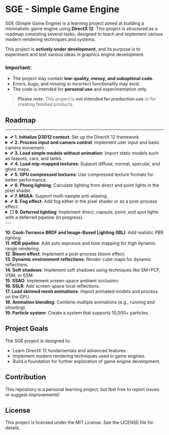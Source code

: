 # SGE - Simple Game Engine  

SGE (Simple Game Engine) is a learning project aimed at building a minimalistic game engine using **DirectX 12**. This project is structured as a roadmap consisting several tasks, designed to teach and implement various modern rendering techniques and systems. 

This project is **actively under development**, and its purpose is to experiment and test various ideas in graphics engine development.  

### Important:  

- The project may contain **low-quality, messy, and suboptimal code**.  
- Errors, bugs, and missing or incorrect functionality may exist.  
- The code is intended for **personal use** and experimentation only.  

> **Please note**: This project is **not intended for production use** or for creating finished products.  

## Roadmap  
---
<details>
  <summary><strong>✔ 1. Initialize D3D12 context</strong>: Set up the DirectX 12 framework.</summary>
 
  ![First Triangle](https://github.com/ucpp/sge/blob/master/docs/first_triangle.png)

  [Last commit](https://github.com/ucpp/sge/commit/13da25b1de4a97eeb2f3149d05a9619258020e4b)
</details>
<details>
  <summary><strong>✔ 2. Process input and camera control</strong>: Implement user input and basic camera movement.</summary>
 
  ![Camera and Input](https://github.com/ucpp/sge/blob/master/docs/camera_and_input.gif)

  [Last commit](https://github.com/ucpp/sge/commit/ba4c22781d8f4f9242fe2f4917e1cb136106b02b)
</details>
<details>
  <summary><strong>✔ 3. Load simple models without animation</strong>: Import static models such as teapots, cars, and tanks.</summary>
 
  ![Models](https://github.com/ucpp/sge/blob/master/docs/load_model.gif)

  [Last commit](https://github.com/ucpp/sge/commit/97288dfe5bd48521b60c2f83586c5614c38b82e2)
</details>
<details>
  <summary><strong>✔ 4. Load mip-mapped textures</strong>: Support diffuse, normal, specular, and gloss maps.</summary>
 
  ![Textures](https://github.com/ucpp/sge/blob/master/docs/test_mips.gif)

</details>
<details>
  <summary><strong>✔ 5. GPU compressed textures</strong>: Use compressed texture formats for better performance.</summary>
 
  ![Textures](https://github.com/ucpp/sge/blob/master/docs/gpu_compressed_textures.png)

  [Last commit](https://github.com/ucpp/sge/commit/7f94cee0e085e4e762407c829d87ead4bfd991c2)

</details>

<details>
  <summary><strong>✔ 6. Phong lighting</strong>: Calculate lighting from direct and point lights in the pixel shader.</summary>

  ![Phong lighting](https://github.com/ucpp/sge/blob/master/docs/phong.gif)

  [Last commit](https://github.com/ucpp/sge/commit/fff8aa416b0fb9948be084802f2dd173c7df1e0b)
 
</details>
<details>
  <summary><strong>✔ 7. MSAA</strong>: Support multi-sample anti-aliasing.</summary>

  ![MSAA](https://github.com/ucpp/sge/blob/master/docs/msaa.png)

  [Last commit](https://github.com/ucpp/sge/commit/f62c52b29d1cff6fb0d903e2ca63036b8a65547d)

</details>
<details>
  <summary><strong>✔ 8. Fog effect</strong>: Add fog either in the pixel shader or as a post-process effect.</summary>
 
  ![Fog](https://github.com/ucpp/sge/blob/master/docs/fog.gif)

  [Last commit](https://github.com/ucpp/sge/commit/e9dd4b4625f0a0aff2d495b8370214d21d88713a)

</details>
<details>
  <summary><strong>☐ 9. Deferred lighting</strong>: Implement direct, capsule, point, and spot lights with a deferred pipeline (in progress).</summary>

</details>
---
  
**10. Cook-Torrance BRDF and Image-Based Lighting (IBL)**: Add realistic PBR lighting.  
**11. HDR pipeline**: Add auto exposure and tone mapping for high dynamic range rendering.  
**12. Bloom effect**: Implement a post-process bloom effect.  
**13. Dynamic environment reflections**: Render cube maps for dynamic reflections.  
**14. Soft shadows**: Implement soft shadows using techniques like SM+PCF, VSM, or ESM.  
**15. SSAO**: Implement screen-space ambient occlusion.  
**16. SSLR**: Add screen-space local reflections.  
**17. Load skinned mesh animations**: Import animated models and process on the GPU.  
**18. Animation blending**: Combine multiple animations (e.g., running and shooting).    
**19. Particle system**: Create a system that supports 10,000+ particles.  

## Project Goals  

The SGE project is designed to:  
- Learn DirectX 12 fundamentals and advanced features.  
- Implement modern rendering techniques used in game engines.  
- Build a foundation for further exploration of game engine development.  
 
## Contribution
This repository is a personal learning project, but feel free to report issues or suggest improvements!

## License
This project is licensed under the MIT License. See the LICENSE file for details.

